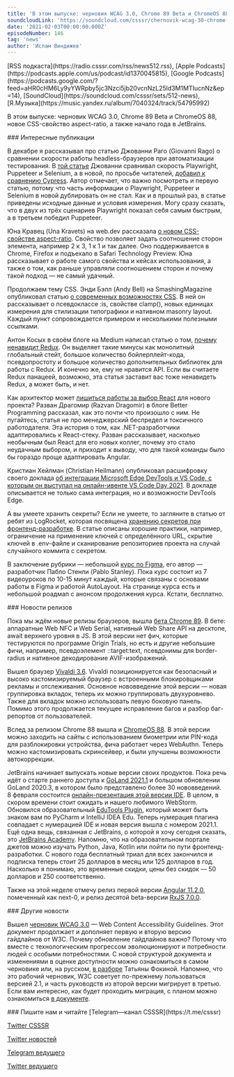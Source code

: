 ```yaml
---
title: 'В этом выпуске: черновик WCAG 3.0, Chrome 89 Beta и ChromeOS 88, новое CSS-свойство aspect-ratio, а также начало года в JetBrains.'
soundcloudLink: 'https://soundcloud.com/csssr/chernovik-wcag-30-chrome-89-beta-i-chromeos-88-vivaldi-36-aspect-ratio-plokhoy-redux'
date: '2021-02-03T00:00:00.000Z'
episodeNumber: 146
tag: 'news'
author: 'Ислам Виндижев'
---
```


<Note>
  [RSS подкаста](https://radio.csssr.com/rss/news512.rss), [Apple Podcasts](https://podcasts.apple.com/us/podcast/id1370045815), [Google Podcasts](https://podcasts.google.com/?feed=aHR0cHM6Ly9yYWRpby5jc3Nzci5jb20vcnNzL25ld3M1MTIucnNz&ep=14), [SoundCloud](https://soundcloud.com/csssr/sets/512-news), [Я.Музыка](https://music.yandex.ru/album/7040324/track/54795992)
</Note>

В этом выпуске: черновик WCAG 3.0, Chrome 89 Beta и ChromeOS 88, новое CSS-свойство aspect-ratio, а также начало года в JetBrains.

<ParagraphWithImage imageName="manWithLaptop" imageSide="right">
  ### Интересные публикации

В декабре я рассказывал про статью Джованни Раго (Giovanni Rago) о сравнении скорости работы headless-браузеров при автоматизации тестирования. В [той статье](https://blog.checklyhq.com/puppeteer-vs-selenium-vs-playwright-speed-comparison/) Джованни сравнивал скорость Playwright, Puppeteer и Selenium, а в новой, по просьбе читателей, [добавил к сравнению Cypress](https://blog.checklyhq.com/cypress-vs-selenium-vs-playwright-vs-puppeteer-speed-comparison/). Автор отмечает, что важно посмотреть и первую статью, потому что часть информации о Playwright, Puppeteer и Selenium в новой дублировать он не стал. Как и в прошлый раз, в статье приведены исходные данные и условия измерения. Могу сразу сказать, что в двух из трёх сценариев Playwright показал себя самым быстрым, а в третьем победил Puppeteer.
</ParagraphWithImage>

Юна Кравец (Una Kravets) на web.dev рассказала [о новом CSS-свойстве aspect-ratio](https://web.dev/aspect-ratio/). Свойство позволяет задать соотношение сторон элемента, например 2 к 3, 1 к 1 и так далее. Оно поддерживается в Chrome, Firefox и подъехало в Safari Technology Preview. Юна рассказывает о работе самого свойства и кейсах использования, а также о том, как раньше управляли соотношением сторон и почему такой подход — не самый удачный.

Продолжаем тему CSS. Энди Бэлл (Andy Bell) на SmashingMagazine опубликовал статью [о современных возможностях CSS](https://www.smashingmagazine.com/2021/02/things-you-can-do-with-css-today/). В ней он рассказывает о псевдоклассе :is, свойстве clamp(), новых единицах измерения для стилизации типографики и нативном masonry layout. Каждый пункт сопровождается примером и несколькими полезными ссылками.

Антон Косых в своём блоге на Medium написал статью о том, [почему ненавидит Redux](https://kelin2025.medium.com/why-ive-never-used-redux-chapter-1-the-reasons-e4ff22e3cee0). Он выделяет такие минусы как монолитный глобальный стейт, большое количество бойлерплейт-кода, псевдопростоту и большое количество дополнительных библиотек для работы с Redux. И конечно же, ему не нравится API. Если вы считаете Redux панацеей, возможно, эта статья заставит вас тоже ненавидеть Redux, а может быть, и нет.

Как архитектор может [лишиться работы за выбор React](https://medium.com/better-programming/i-almost-got-fired-for-choosing-react-in-our-enterprise-app-846ea840841c) для нового проекта? Разван Драгомир (Razvan Dragomir) в блоге Better Programming рассказал, как это почти что произошло с ним. Не пугайтесь, статья не про менеджерский беспредел и токсичного работодателя. Эта история о том, как .NET-разработчики адаптировались к React-стеку. Разван рассказывает, насколько необычным был React для его новых коллег, почему это стало неудачным выбором, и приходит к выводу, что для такой команды было бы гораздо проще адаптировать Angular.

Кристиан Хейлман (Christian Heilmann) опубликовал расшифровку своего доклада [об интеграции Microsoft Edge DevTools и VS Code, с которым он выступал на онлайн-ивенте VS Code Day 2021](https://christianheilmann.com/2021/01/27/bringing-edges-developer-tools-to-vs-code-for-debugging-web-apps-a-talk-at-vs-code-day/). В докладе описывается не только сама интеграция, но и возможности DevTools Edge.

А вы умеете хранить секреты? Если не умеете, то загляните в статью от ребят из LogRocket, которая посвящена [хранению секретов при фронтенд-разработке](https://blog.logrocket.com/best-practices-for-managing-and-storing-secrets-in-frontend-development/). В статье описаны хорошие практики, например, ограничение на применение ключей с определённого URL, скрытие ключей в .env-файле и сканирование репозиториев проекта на случай случайного коммита с секретом.

В заключение рубрики — небольшой [курс по Figma](https://www.figmacrashcourse.com/), его автор — разработчик Пабло Стенли (Pablo Stanley). Пока курс состоит из 7 видеоуроков по 10-15 минут каждый, которые связаны с основами работы в Figma и работой AutoLayout. На странице курса есть и небольшой роадмап с анонсом продолжения курса. Кстати, бесплатно.

<ParagraphWithImage imageName="laptopNews" imageSide="right">
  ### Новости релизов

Пока мы ждём новые релизы браузеров, вышла [бета Chrome 89](https://blog.chromium.org/2021/01/chrome-89-beta-advanced-hardware.html). В бете: аппаратные Web NFC и Web Serial, нативный Web Share API на десктопе, await верхнего уровня в JS. В этой версии нет фич, которые тестируются по программе Origin Trials, но есть и другие небольшие фичи, например, псевдоэлемент ::target:text, псевдонимы для border-radius и нативное декодирование AVIF-изображений.
</ParagraphWithImage>

Вышел браузер [Vivaldi 3.6](https://habr.com/ru/company/vivaldi/blog/539592/). Vivaldi позиционируется как безопасный и высоко кастомизируемый браузер с встроенными блокировщиками рекламы и отслеживания. Основное нововведение этой версии — новая группировка вкладок, теперь их можно группировать двухуровнево. Также для вкладок можно использовать левую боковую панель. Помимо этого продолжается текущее исправление багов и разбор баг-репортов от пользователей.

Вслед за релизом Chrome 88 вышла и [ChromeOS 88](https://chromereleases.googleblog.com/2021/01/stable-channel-update-for-chrome-os_28.html). В этой версии можно заходить на сайты с использованием биометрии или PIN-кода для разблокировки устройства, фича работает через WebAuthn. Теперь можно кастомизировать скринсейвер, и были улучшены возможности автокоррекции.

JetBrains начинает выпускать новые версии своих продуктов. Пока речь идёт о старте раннего доступа к [GoLand 2021.1](https://blog.jetbrains.com/go/2021/01/29/goland-2021-1-eap-begins/) и большом обновлении GoLand 2020.3, в котором было представлено более 30 нововведений. 8 февраля состоится [онлайн-презентация этой версии IDE](https://info.jetbrains.com/goland-webinar-february-2021.html). В целом, в скором времени стоит ожидать и нашего любимого WebStorm. Обновился образовательный [EduTools Plugin](https://blog.jetbrains.com/education/2021/01/28/edutools-plugin-2021-1-is-now-out/), который может быть знаком вам по PyCharm и IntelliJ IDEA Edu. Теперь нумерация плагина совпадает с нумерацией IDE и новая версия вышла с номером 2021.1. Ещё одна вещь, связанная с JetBrains, о которой я хочу сегодня сказать, это [JetBrains Academy](https://www.jetbrains.com/academy/). Напомню, что на образовательном портале джетов можно изучать Python, Java, Kotlin или пойти по пути фронтенд-разработки. С нового года бесплатный триал для всех закончился и подписка теперь стоит 25 долларов в месяц или 125 долларов в год. Насколько я понимаю, это временные скидки, цены без скидок — 50 долларов и 250 соответственно.

Также на этой неделе отмечу релиз первой версии [Angular 11.2.0](https://github.com/angular/angular/releases/tag/11.2.0-next.0), помеченный как next-0, и релиз десятой beta-версии [RxJS 7.0.0](https://github.com/ReactiveX/rxjs/releases/tag/7.0.0-beta.10).

<ParagraphWithImage imageName="laptopDialog" imageSide="right">
  ### Другие новости

Вышел [черновик WCAG 3.0](https://www.w3.org/TR/wcag-3.0/) — Web Content Accessibility Guidelines. Этот документ продолжает и дополняет первую и вторую версию гайдлайнов от W3C. Почему обновление гайдлайнов важно? Потому что вместе с технологическим прогрессом эволюционируют и потребности людей с особыми потребностями. С новой структурой документа и изменениями в оценке доступности можно ознакомиться в самом черновике или, на русском, [в разборе](https://web-standards.ru/articles/wcag3-changes/) Татьяны Фокиной. Напомню, что это рабочий черновик, W3С советует по-прежнему пользоваться версией 2.1, и часть руководств из второй версии мигрирует в третью. Если вам интересно, как будет проходить миграция, с планом можно ознакомиться [в документе](https://docs.google.com/document/d/1aCRXrtmnSSTso-6S_IO9GQ3AKTB4FYt9k92eT_1PWX4/view).
</ParagraphWithImage>

<Note>
  ### Пишите нам и читайте
  [Telegram—канал CSSSR](https://t.me/csssr)

  [Twitter CSSSR](https://twitter.com/csssr_dev)

  [Twitter новостей](https://twitter.com/csssr_news)

  [Telegram ведущего](https://t.me/Vindizh)

  [Twitter ведущего](https://twitter.com/Vindizh)
</Note>
